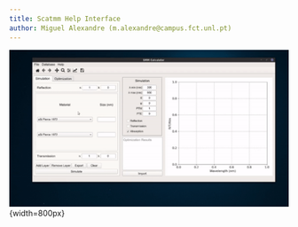 ```yaml
---
title: Scatmm Help Interface
author: Miguel Alexandre (m.alexandre@campus.fct.unl.pt)
---
```


![Usage Example](../preview.gif){width=800px}
